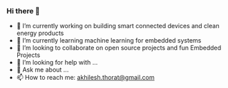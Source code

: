 ### Hi there 👋

<!--
**AkhileshThorat/AkhileshThorat** is a ✨ _special_ ✨ repository because its `README.md` (this file) appears on your GitHub profile.

Here are some ideas to get you started:
-->
- 🔭 I’m currently working on building smart connected devices and clean energy products
- 🌱 I’m currently learning machine learning for embedded systems
- 👯 I’m looking to collaborate on open source projects and fun Embedded Projects
- 🤔 I’m looking for help with ...
- 💬 Ask me about ...
- 📫 How to reach me: akhilesh.thorat@gmail.com


